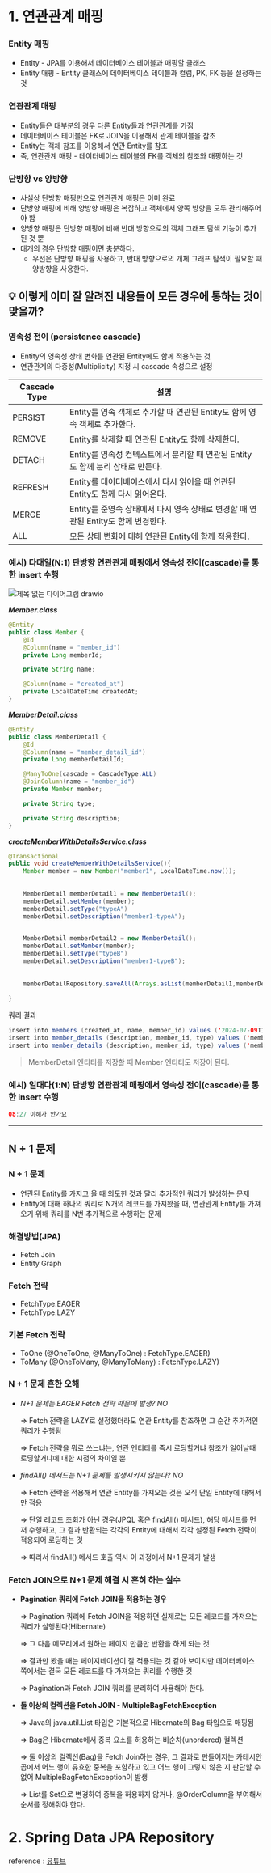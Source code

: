 # 1. 연관관계 매핑

### Entity 매핑

- Entity - JPA를 이용해서 데이터베이스 테이블과 매핑할 클래스
- Entity 매핑 - Entity 클래스에 데이터베이스 테이블과 컬럼, PK, FK 등을 설정하는 것

### 연관관계 매핑

- Entity들은 대부분의 경우 다른 Entity들과 연관관계를 가짐
- 데이터베이스 테이블은 FK로 JOIN을 이용해서 관계 테이블을 참조
- Entity는 객체 참조를 이용해서 연관 Entity를 참조
- 즉, 연관관계 매핑 - 데이터베이스 테이블의 FK를 객체의 참조와 매핑하는 것

### 단방향 vs 양방향

- 사실상 단방향 매핑만으로 연관관계 매핑은 이미 완료
- 단방향 매핑에 비해 양방향 매핑은 복잡하고 객체에서 양쪽 방향을 모두 관리해주어야 함
- 양방향 매핑은 단방향 매핑에 비해 반대 방향으로의 객체 그래프 탐색 기능이 추가된 것 뿐
- 대개의 경우 단방향 매핑이면 충분하다.
    - 우선은 단방향 매핑을 사용하고, 반대 방향으로의 개체 그래프 탐색이 필요할 때 양방향을 사용한다.

## 💡 이렇게 이미 잘 알려진 내용들이 모든 경우에 통하는 것이 맞을까?

### 영속성 전이 (persistence cascade)

- Entity의 영속성 상태 변화를 연관된 Entity에도 함께 적용하는 것
- 연관관계의 다중성(Multiplicity) 지정 시 cascade 속성으로 설정

| Cascade Type | 설명 |
| --- | --- |
| PERSIST | Entity를 영속 객체로 추가할 때 연관된 Entity도 함께 영속 객체로 추가한다. |
| REMOVE | Entity를 삭제할 때 연관된 Entity도 함께 삭제한다. |
| DETACH | Entity를 영속성 컨텍스트에서 분리할 때 연관된 Entity도 함께 분리 상태로 만든다. |
| REFRESH | Entity를 데이터베이스에서 다시 읽어올 때 연관된 Entity도 함께 다시 읽어온다. |
| MERGE | Entity를 준영속 상태에서 다시 영속 상태로 변경할 때 연관된 Entity도 함께 변경한다. |
| ALL | 모든 상태 변화에 대해 연관된 Entity에 함께 적용한다. |

### 예시) 다대일(N:1) 단방향 연관관계 매핑에서 영속성 전이(cascade)를 통한 insert 수행

![제목 없는 다이어그램 drawio](https://github.com/2eungwoo/TIL/assets/89715722/5ee602bf-e5c8-468b-b5bf-168252072581)


***Member.class***

```java
@Entity
public class Member {
    @Id
    @Column(name = "member_id")
    private Long memberId;

    private String name;

    @Column(name = "created_at")
    private LocalDateTime createdAt;
}
```

***MemberDetail.class***

```java
@Entity
public class MemberDetail {
    @Id
    @Column(name = "member_detail_id")
    private Long memberDetailId;

    @ManyToOne(cascade = CascadeType.ALL)
    @JoinColumn(name = "member_id")
    private Member member;

    private String type;

    private String description;
}
```

***createMemberWithDetailsService.class***

```java
@Transactional
public void createMemberWithDetailsService(){
	Member member = new Member("member1", LocalDateTime.now());
	
	
	MemberDetail memberDetail1 = new MemberDetail();
	memberDetail.setMember(member);
	memberDetail.setType("typeA")
	memberDetail.setDescription("member1-typeA");

	
	MemberDetail memberDetail2 = new MemberDetail();
	memberDetail.setMember(member);
	memberDetail.setType("typeB")
	memberDetail.setDescription("member1-typeB");
	
	
	memberDetailRepository.saveAll(Arrays.asList(memberDetail1,memberDetail2));
	
} 
```

쿼리 결과

```java
insert into members (created_at, name, member_id) values ('2024-07-09T15:20:00.1223', 'member1', 1)
insert into member_details (description, member_id, type) values ('member1-typeA', 1, 'typeA')
insert into member_details (description, member_id, type) values ('member1-typeA', 1, 'typeA')
```

> MemberDetail 엔티티를 저장할 때 Member 엔티티도 저장이 된다.
> 

### 예시) 일대다(1:N) 단방향 연관관계 매핑에서 영속성 전이(cascade)를 통한 insert 수행

```java
08:27 이해가 안가요
```

---

## N + 1 문제

### N + 1 문제

- 연관된 Entity를 가지고 올 때 의도한 것과 달리 추가적인 쿼리가 발생하는 문제
- Entity에 대해 하나의 쿼리로 N개의 레코드를 가져왔을 때, 연관관계 Entity를 가져오기 위해 쿼리를 N번 추가적으로 수행하는 문제

### 해결방법(JPA)

- Fetch Join
- Entity Graph

### Fetch 전략

- FetchType.EAGER
- FetchType.LAZY

### 기본 Fetch 전략

- ToOne (@OneToOne, @ManyToOne) : FetchType.EAGER)
- ToMany (@OneToMany, @ManyToMany) : FetchType.LAZY)

### N + 1 문제 흔한 오해

- *N+1 문제는 EAGER Fetch 전략 때문에 발생? NO*
    
    ⇒ Fetch 전략을 LAZY로 설정했더라도 연관 Entity를 참조하면 그 순간 추가적인 쿼리가 수행됨
    
    ⇒ Fetch 전략을 뭐로 쓰느냐는, 연관 엔티티를 즉시 로딩할거냐 참조가 일어날때 로딩할거냐에 대한 시점의 차이일 뿐
    
- *findAll() 메서드는 N+1 문제를 발생시키지 않는다? NO*
    
    ⇒ Fetch 전략을 적용해서 연관 Entity를 가져오는 것은 오직 단일 Entity에 대해서만 적용
    
    ⇒ 단일 레코드 조회가 아닌 경우(JPQL 혹은 findAll() 메서드), 해당 메서드를 먼저 수행하고, 그 결과 반환되는 각각의 Entity에 대해서 각각 설정된 Fetch 전략이 적용되어 로딩하는 것
    
    ⇒ 따라서 findAll() 메서드 호출 역시 이 과정에서 N+1 문제가 발생
    

### Fetch JOIN으로 N+1 문제 해결 시 흔히 하는 실수

- **Pagination 쿼리에 Fetch JOIN을 적용하는 경우**
    
    ⇒ Pagination 쿼리에 Fetch JOIN을 적용하면 실제로는 모든 레코드를 가져오는 쿼리가 실행된다(Hibernate)
    
    ⇒ 그 다음 메모리에서 원하는 페이지 만큼만 반환을 하게 되는 것
    
    ⇒ 결과만 봤을 때는 페이지네이션이 잘 적용되는 것 같아 보이지만 데이터베이스 쪽에서는 결국 모든 레코드를 다 가져오는 쿼리를 수행한 것
    
    ⇒ Pagination과 Fetch JOIN 쿼리를 분리하여 사용해야 한다.
    
- **둘 이상의 컬렉션을 Fetch JOIN - MultipleBagFetchException**
    
    ⇒ Java의 java.util.List 타입은 기본적으로 Hibernate의 Bag 타입으로 매핑됨
    
    ⇒ Bag은 Hibernate에서 중복 요소를 허용하는 비순차(unordered) 컬렉션
    
    ⇒ 둘 이상의 컬렉션(Bag)을 Fetch Join하는 경우, 그 결과로 만들어지는 카테시안 곱에서 어느 행이 유효한 중복을 포함하고 있고 어느 행이 그렇지 않은 지 판단할 수 없어 MultipleBagFetchException이 발생
    
    ⇒ List를 Set으로 변경하여 중복을 허용하지 않거나, @OrderColumn을 부여해서 순서를 정해줘야 한다.
    

# 2. Spring Data JPA Repository

reference : [유튜브](https://www.youtube.com/watch?v=rYj8PLIE6-k)
